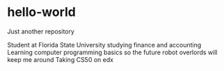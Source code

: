 # hello-world
Just another repository 

Student at Florida State University studying finance and accounting
Learning computer programming basics so the future robot overlords will keep me around 
Taking CS50 on edx
